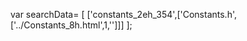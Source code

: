 var searchData= \[
\[\'constants\_2eh\_354\',\[\'Constants.h\',\[\'../Constants\_8h.html\',1,\'\'\]\]\]
\];
